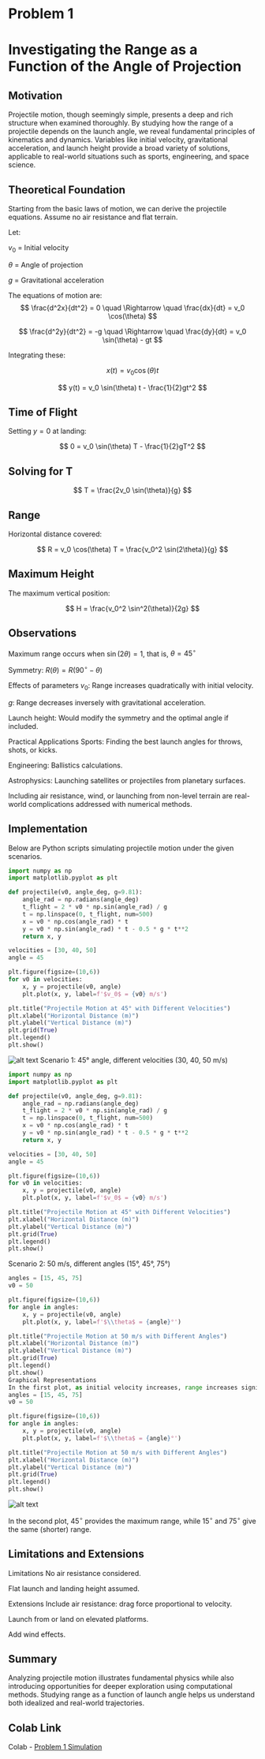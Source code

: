 # Problem 1
# Investigating the Range as a Function of the Angle of Projection
## Motivation
Projectile motion, though seemingly simple, presents a deep and rich structure when examined thoroughly. By studying how the range of a projectile depends on the launch angle, we reveal fundamental principles of kinematics and dynamics. Variables like initial velocity, gravitational acceleration, and launch height provide a broad variety of solutions, applicable to real-world situations such as sports, engineering, and space science.

## Theoretical Foundation
Starting from the basic laws of motion, we can derive the projectile equations. Assume no air resistance and flat terrain.

Let:

$v_0$ = Initial velocity

$\theta$ = Angle of projection

$g$ = Gravitational acceleration

The equations of motion are:
$$
\frac{d^2x}{dt^2} = 0 \quad \Rightarrow \quad \frac{dx}{dt} = v_0 \cos(\theta)
$$

$$
\frac{d^2y}{dt^2} = -g \quad \Rightarrow \quad \frac{dy}{dt} = v_0 \sin(\theta) - gt
$$

Integrating these:

$$
x(t) = v_0 \cos(\theta) t
$$

$$
y(t) = v_0 \sin(\theta) t - \frac{1}{2}gt^2
$$

## Time of Flight

Setting $y = 0$ at landing:

$$
0 = v_0 \sin(\theta) T - \frac{1}{2}gT^2
$$

## Solving for T

$$
T = \frac{2v_0 \sin(\theta)}{g}
$$

## Range

Horizontal distance covered:

$$
R = v_0 \cos(\theta) T = \frac{v_0^2 \sin(2\theta)}{g}
$$

## Maximum Height

The maximum vertical position:

$$
H = \frac{v_0^2 \sin^2(\theta)}{2g}
$$
## Observations
Maximum range occurs when $\sin(2\theta) = 1$, that is, $\theta = 45^\circ$

Symmetry: $R(\theta) = R(90^\circ - \theta)$

Effects of parameters
$v_0$: Range increases quadratically with initial velocity.

$g$: Range decreases inversely with gravitational acceleration.

Launch height: Would modify the symmetry and the optimal angle if included.

Practical Applications
Sports: Finding the best launch angles for throws, shots, or kicks.

Engineering: Ballistics calculations.

Astrophysics: Launching satellites or projectiles from planetary surfaces.

Including air resistance, wind, or launching from non-level terrain are real-world complications addressed with numerical methods.

## Implementation
Below are Python scripts simulating projectile motion under the given scenarios.

```python
import numpy as np
import matplotlib.pyplot as plt

def projectile(v0, angle_deg, g=9.81):
    angle_rad = np.radians(angle_deg)
    t_flight = 2 * v0 * np.sin(angle_rad) / g
    t = np.linspace(0, t_flight, num=500)
    x = v0 * np.cos(angle_rad) * t
    y = v0 * np.sin(angle_rad) * t - 0.5 * g * t**2
    return x, y

velocities = [30, 40, 50]
angle = 45

plt.figure(figsize=(10,6))
for v0 in velocities:
    x, y = projectile(v0, angle)
    plt.plot(x, y, label=f'$v_0$ = {v0} m/s')

plt.title("Projectile Motion at 45° with Different Velocities")
plt.xlabel("Horizontal Distance (m)")
plt.ylabel("Vertical Distance (m)")
plt.grid(True)
plt.legend()
plt.show()
```

![alt text](image-4.png)
Scenario 1: 45° angle, different velocities (30, 40, 50 m/s)


```python
import numpy as np
import matplotlib.pyplot as plt

def projectile(v0, angle_deg, g=9.81):
    angle_rad = np.radians(angle_deg)
    t_flight = 2 * v0 * np.sin(angle_rad) / g
    t = np.linspace(0, t_flight, num=500)
    x = v0 * np.cos(angle_rad) * t
    y = v0 * np.sin(angle_rad) * t - 0.5 * g * t**2
    return x, y

velocities = [30, 40, 50]
angle = 45

plt.figure(figsize=(10,6))
for v0 in velocities:
    x, y = projectile(v0, angle)
    plt.plot(x, y, label=f'$v_0$ = {v0} m/s')

plt.title("Projectile Motion at 45° with Different Velocities")
plt.xlabel("Horizontal Distance (m)")
plt.ylabel("Vertical Distance (m)")
plt.grid(True)
plt.legend()
plt.show()
```

Scenario 2: 50 m/s, different angles (15°, 45°, 75°)

```python
angles = [15, 45, 75]
v0 = 50

plt.figure(figsize=(10,6))
for angle in angles:
    x, y = projectile(v0, angle)
    plt.plot(x, y, label=f'$\\theta$ = {angle}°')

plt.title("Projectile Motion at 50 m/s with Different Angles")
plt.xlabel("Horizontal Distance (m)")
plt.ylabel("Vertical Distance (m)")
plt.grid(True)
plt.legend()
plt.show()
Graphical Representations
In the first plot, as initial velocity increases, range increases significantly.
angles = [15, 45, 75]
v0 = 50

plt.figure(figsize=(10,6))
for angle in angles:
    x, y = projectile(v0, angle)
    plt.plot(x, y, label=f'$\\theta$ = {angle}°')

plt.title("Projectile Motion at 50 m/s with Different Angles")
plt.xlabel("Horizontal Distance (m)")
plt.ylabel("Vertical Distance (m)")
plt.grid(True)
plt.legend()
plt.show()
```

![alt text](image-3.png)

In the second plot, $45^\circ$ provides the maximum range, while $15^\circ$ and $75^\circ$ give the same (shorter) range.

## Limitations and Extensions
Limitations
No air resistance considered.

Flat launch and landing height assumed.

Extensions
Include air resistance: drag force proportional to velocity.

Launch from or land on elevated platforms.

Add wind effects.

## Summary
Analyzing projectile motion illustrates fundamental physics while also introducing opportunities for deeper exploration using computational methods. Studying range as a function of launch angle helps us understand both idealized and real-world trajectories.

## Colab Link
Colab - [Problem 1 Simulation](https://colab.research.google.com/drive/1yZDVYnCJ0oDE6Qy4iyeiyP3jnYpd3z0q?usp=sharing)